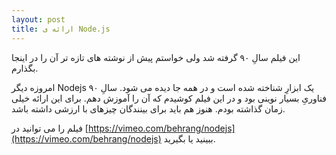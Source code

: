 ```yaml
---
layout: post
title: ارائه ی Node.js
---
```


این فیلم سالِ ۹۰ گرفته شد ولی خواستم پیش از نوشته های تازه تر آن را در اینجا بگذارم.

امروزه دیگر Nodejs یک ابزارِ شناخته شده است و در همه جا دیده می شود. سالِ ۹۰ فناوریِ بسیار نوینی بود و در این فیلم کوشیدم که آن را آموزش دهم. برای این ارائه خیلی زمان گذاشته بودم. هنوز هم باید برای بینندگان چیزهای با ارزشی داشته باشد.

فیلم را می توانید در [https://vimeo.com/behrang/nodejs](https://vimeo.com/behrang/nodejs) ببینید یا بگیرید.
